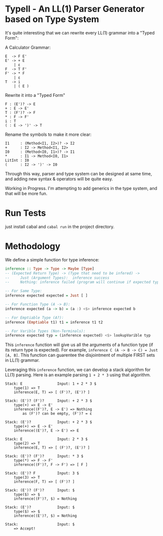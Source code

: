 
# Typell - An LL(1) Parser Generator based on Type System

It's quite interesting that we can rewrite every LL(1) grammar into a "Typed Form":

A Calculator Grammar:

```
E  -> F E'
E' -> + E
    | ε
F  -> T F'
F' -> * F
    | ε
T  -> i
    | ( E )
```

Rewrite it into a "Typed Form"

```
F : (E')? -> E
+ : E -> E'
T : (F')? -> F
* : F -> F'
i : T
( : E -> ')' -> T
```

Rename the symbols to make it more clear:

```
I1     : (Method<I1, I2>)? -> I2
+      : I2 -> Method<I1, I2>
I0     : (Method<I0, I1>)? -> I1
*      : I1 -> Method<I0, I1>
LitInt : I0
(      : I2 -> ')' -> I0
```

Through this way, parser and type system can be designed at same time, and adding new syntax & operators will be quite easy.

Working in Progress. I'm attempting to add generics in the type system, and that will be more fun.


# Run Tests

just install cabal and `cabal run` in the project directory.

# Methodology

We define a simple function for type inference:

```haskell
inference :: Type -> Type -> Maybe [Type]
-- (Expected Return Type) -> (Type that need to be infered) ->
--     Just (Argument Types):  inference success
--     Nothing: inference failed (program will continue if expected type can be ε)

-- For Same Type:
inference expected expected = Just [ ]

-- For Function Type (A -> B):
inference expected (a -> b) = (a :) <$> inference expected b

-- For Emptiable Type (A?):
inference (Emptiable t1) t1 = inference t1 t2

-- For Varible Types (Non-Terminals):
inference expected typ = (inference expected) <$> lookupVarible typ
```

This `inference` function will give us all the arguments of a function type (if its return type is expected). For example, `inference C (A -> B -> C) = Just [A, B]`. This function can guarentee the disjointment of multiple FIRST sets in LL(1) grammar.

Leveraging this `inference` function, we can develop a stack algorithm for LL(1) parsing. Here is an example parsing `1 + 2 * 3` using that algorithm.

```
Stack: E                Input: 1 + 2 * 3 $
    type(1) => T
    inference(E, T) => [ (F')?, (E')? ]

Stack: (E')? (F')?      Input: + 2 * 3 $
    type(+) => E -> E'
    inference((F')?, E -> E') => Nothing
        as (F')? can be empty, (F')? = ε

Stack: (E')?            Input: + 2 * 3 $
    type(+) => E -> E'
    inference((E')?, E -> E') => E

Stack: E                Input: 2 * 3 $
    type(2) => T
    inference(E, T) => [ (F')?, (E')? ]

Stack: (E')? (F')?      Input: * 3 $
    type(*) => F -> F'
    inference((F')?, F -> F') => [ F ]

Stack: (E')? F          Input: 3 $
    type(3) => T
    inference(F, T) => [ (F')? ]

Stack: (E')? (F')?      Input: $
    type($) => $
    inference((F')?, $) = Nothing

Stack: (E')?            Input: $
    type($) => $
    inference((E')?, $) = Nothing

Stack:                  Input: $
    => Accept!
```